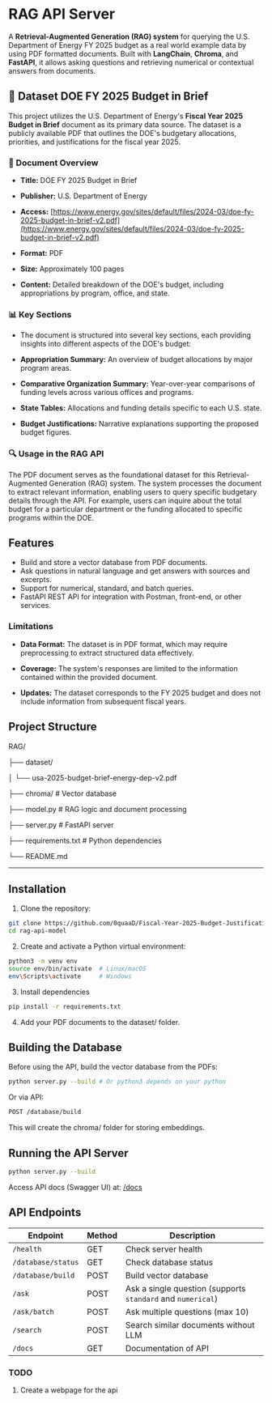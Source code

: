 # RAG API Server

A **Retrieval-Augmented Generation (RAG) system** for querying the U.S. Department of Energy FY 2025 budget as a real world example data by using PDF formatted documents. 
Built with **LangChain**, **Chroma**, and **FastAPI**, it allows asking questions and retrieving numerical or contextual answers from documents.


## 📄 Dataset DOE FY 2025 Budget in Brief

This project utilizes the U.S. Department of Energy's **Fiscal Year 2025 Budget in Brief** document as its primary data source. 
The dataset is a publicly available PDF that outlines the DOE's budgetary allocations, priorities, and justifications for the fiscal year 2025.

### 📘 Document Overview

*   **Title:** DOE FY 2025 Budget in Brief
    
*   **Publisher:** U.S. Department of Energy
    
*   **Access:** [https://www.energy.gov/sites/default/files/2024-03/doe-fy-2025-budget-in-brief-v2.pdf](https://www.energy.gov/sites/default/files/2024-03/doe-fy-2025-budget-in-brief-v2.pdf)
    
*   **Format:** PDF
    
*   **Size:** Approximately 100 pages
    
*   **Content:** Detailed breakdown of the DOE's budget, including appropriations by program, office, and state.

### 📊 Key Sections
    
*   The document is structured into several key sections, each providing insights into different aspects of the DOE's budget:
    
*   **Appropriation Summary:** An overview of budget allocations by major program areas.
    
*   **Comparative Organization Summary:** Year-over-year comparisons of funding levels across various offices and programs.
    
*   **State Tables:** Allocations and funding details specific to each U.S. state.
    
*   **Budget Justifications:** Narrative explanations supporting the proposed budget figures.


### 🔍 Usage in the RAG API

The PDF document serves as the foundational dataset for this Retrieval-Augmented Generation (RAG) system. 
The system processes the document to extract relevant information, enabling users to query specific budgetary details through the API. 
For example, users can inquire about the total budget for a particular department or the funding allocated to specific programs within the DOE.
## Features

- Build and store a vector database from PDF documents.
- Ask questions in natural language and get answers with sources and excerpts.
- Support for numerical, standard, and batch queries.
- FastAPI REST API for integration with Postman, front-end, or other services.

### Limitations

*   **Data Format:** The dataset is in PDF format, which may require preprocessing to extract structured data effectively.
    
*   **Coverage:** The system's responses are limited to the information contained within the provided document.
    
*   **Updates:** The dataset corresponds to the FY 2025 budget and does not include information from subsequent fiscal years.

## Project Structure

RAG/

├── dataset/

│ └── usa-2025-budget-brief-energy-dep-v2.pdf

├── chroma/ # Vector database

├── model.py # RAG logic and document processing

├── server.py # FastAPI server

├── requirements.txt # Python dependencies

└── README.md


---

## Installation

1. Clone the repository:

```bash
git clone https://github.com/0quaaD/Fiscal-Year-2025-Budget-Justification-RAG-Model.git rag-api-model
cd rag-api-model
```

2. Create and activate a Python virtual environment:

```bash
python3 -m venv env
source env/bin/activate  # Linux/macOS
env\Scripts\activate     # Windows
```
3. Install dependencies

```bash
pip install -r requirements.txt
```

4. Add your PDF documents to the dataset/ folder.


Building the Database
---------------------

Before using the API, build the vector database from the PDFs:
```bash
python server.py --build # Or python3 depends on your python
```
Or via API:
```bash
POST /database/build
```
This will create the chroma/ folder for storing embeddings.

## Running the API Server
```bash
python server.py --build
```
Access API docs (Swagger UI) at: [/docs](http://localhost:8000/docs)

## API Endpoints
| Endpoint           | Method | Description                                                 |
| ------------------ | ------ | ----------------------------------------------------------- |
| `/health`          | GET    | Check server health                                         |
| `/database/status` | GET    | Check database status                                       |
| `/database/build`  | POST   | Build vector database                                       |
| `/ask`             | POST   | Ask a single question (supports `standard` and `numerical`) |
| `/ask/batch`       | POST   | Ask multiple questions (max 10)                             |
| `/search`          | POST   | Search similar documents without LLM                        |
| `/docs`            | GET    | Documentation of API                                        |


### TODO 
1. Create a webpage for the api
